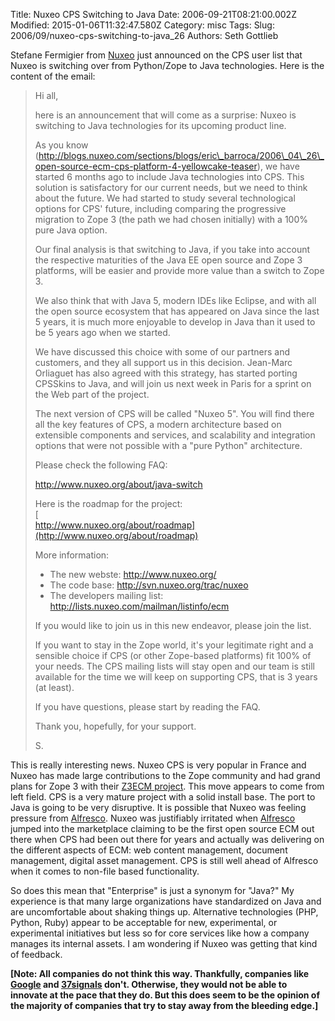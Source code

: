 Title: Nuxeo CPS Switching to Java
Date: 2006-09-21T08:21:00.002Z
Modified: 2015-01-06T11:32:47.580Z
Category: misc
Tags: 
Slug: 2006/09/nuxeo-cps-switching-to-java_26
Authors: Seth Gottlieb

Stefane Fermigier from [Nuxeo](http://www.nuxeo.com) just announced on the CPS user list that Nuxeo is switching over from Python/Zope to Java technologies.  Here is the content of the email:  
  
>    
> Hi all,  
>   
> here is an announcement that will come as a surprise: Nuxeo is switching to Java technologies for its upcoming product line.  
>   
> As you know (http://blogs.nuxeo.com/sections/blogs/eric\_barroca/2006\_04\_26\_open-source-ecm-cps-platform-4-yellowcake-teaser), we have started 6 months ago to include Java technologies into CPS. This solution is satisfactory for our current needs, but we need to think about the future. We had started to study several technological options for CPS' future, including comparing the progressive migration to Zope 3 (the path we had chosen initially) with a 100% pure Java option.  
>   
> Our final analysis is that switching to Java, if you take into account the respective maturities of the Java EE open source and Zope 3 platforms, will be easier and provide more value than a switch to Zope 3.  
>   
> We also think that with Java 5, modern IDEs like Eclipse, and with all the open source ecosystem that has appeared on Java since the last 5 years, it is much more enjoyable to develop in Java than it used to be 5 years ago when we started.  
>   
> We have discussed this choice with some of our partners and customers, and they all support us in this decision. Jean-Marc Orliaguet has also agreed with this strategy, has started porting CPSSkins to Java, and will join us next week in Paris for a sprint on the Web part of the project.  
>   
> The next version of CPS will be called "Nuxeo 5". You will find there all the key features of CPS, a modern architecture based on extensible components and services, and scalability and integration options that were not possible with a "pure Python" architecture.  
>   
> Please check the following FAQ:  
>   
> <http://www.nuxeo.org/about/java-switch>  
>   
> Here is the roadmap for the project:  
> [  
> http://www.nuxeo.org/about/roadmap](http://www.nuxeo.org/about/roadmap)  
>   
> More information:  
>   
> - The new webste: http://www.nuxeo.org/  
> - The code base: http://svn.nuxeo.org/trac/nuxeo  
> - The developers mailing list: http://lists.nuxeo.com/mailman/listinfo/ecm  
>   
> If you would like to join us in this new endeavor, please join the list.  
>   
> If you want to stay in the Zope world, it's your legitimate right and a sensible choice if CPS (or other Zope-based platforms) fit 100% of your needs. The CPS mailing lists will stay open and our team is still available for the time we will keep on supporting CPS, that is 3 years (at least).  
>   
> If you have questions, please start by reading the FAQ.  
>   
> Thank you, hopefully, for your support.  
>   
>  S.  
>   
This is really interesting news.  Nuxeo CPS is very popular in France and Nuxeo has made large contributions to the Zope community and had grand plans for Zope 3 with their [Z3ECM project](http://www.z3lab.org/sections/front-page/announcements/zope3-ecm-project).  This move appears to come from left field.  CPS is a very mature project with a solid install base.  The port to Java is going to be very disruptive.  It is possible that Nuxeo was feeling pressure from [Alfresco](http://www.alfresco.com).  Nuxeo was justifiably irritated when [Alfresco](http://www.alfresco.com) jumped into the marketplace claiming to be the first open source ECM out there when CPS had been out there for years and actually was delivering on the different aspects of ECM: web content management, document management, digital asset management.  CPS is still well ahead of Alfresco when it comes to non-file based functionality.  
  
So does this mean that "Enterprise" is just a synonym for "Java?"  My experience is that many large organizations have standardized on Java and are uncomfortable about shaking things up.  Alternative technologies (PHP, Python, Ruby) appear to be acceptable for new, experimental, or experimental initiatives but less so for core services like how a company manages its internal assets.  I am wondering if Nuxeo was getting that kind of feedback.  
  
__\[Note: All companies do not think this way. Thankfully, companies like [Google](http://www.google.com) and [37signals](http://37signals.com) don't. Otherwise, they would not be able to innovate at the pace that they do. But this does seem to be the opinion of the majority of companies that try to stay away from the bleeding edge.\]__
